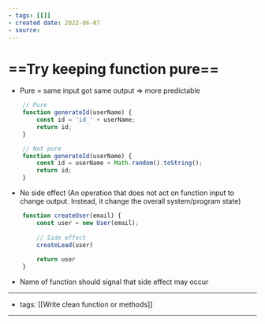 ```yaml
---
- tags: [[]]
- created date: 2022-06-07
- source: 
---
```


# ==Try keeping function pure== 
- Pure = same input got same output => more predictable
```js
	// Pure
	function generateId(userName) {
		const id = 'id_' + userName;	
		return id;	
	}

	// Not pure
	function generateId(userName) {
		const id = userName + Math.random().toString();
		return id;
	}
```
- No side effect (An operation that does not act on function input to change output. Instead, it change the overall system/program state)
```js
	function createUser(email) {
		const user = new User(email);
		
		// Side effect
		createLead(user)
		
		return user
	}
```

- Name of function should signal that side effect may occur

---
- tags: [[Write clean function or methods]]
---